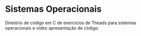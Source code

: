 # Sistemas Operacionais 

Diretório de código em C de exercícios de Theads para sistemas operacionais e vídeo apresentação de código.
